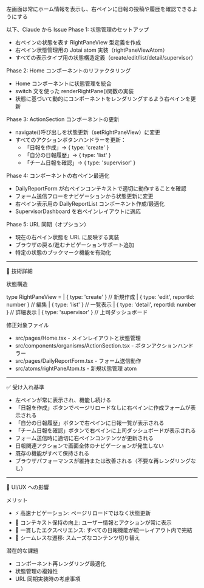 左画面は常にホーム情報を表示し、右ペインに日報の投稿や履歴を確認できるようにする

以下、Claude から Issue
Phase 1: 状態管理のセットアップ

- 右ペインの状態を表す RightPaneView 型定義を作成
- 右ペイン状態管理用の Jotai atom 実装（rightPaneViewAtom）
- すべての表示タイプ用の状態構造定義（create/edit/list/detail/supervisor）

Phase 2: Home コンポーネントのリファクタリング

- Home コンポーネントに状態管理を統合
- switch 文を使った renderRightPane()関数の実装
- 状態に基づいて動的にコンポーネントをレンダリングするよう右ペインを更新

Phase 3: ActionSection コンポーネントの更新

- navigate()呼び出しを状態更新（setRightPaneView）に変更
- すべてのアクションボタンハンドラーを更新：
  - 「日報を作成」→ { type: 'create' }
  - 「自分の日報履歴」→ { type: 'list' }
  - 「チーム日報を確認」→ { type: 'supervisor' }

Phase 4: コンポーネントの右ペイン最適化

- DailyReportForm が右ペインコンテキストで適切に動作することを確認
- フォーム送信フローをナビゲーションから状態更新に変更
- 右ペイン表示用の DailyReportList コンポーネント作成/最適化
- SupervisorDashboard を右ペインレイアウトに適応

Phase 5: URL 同期（オプション）

- 現在の右ペイン状態を URL に反映する実装
- ブラウザの戻る/進むナビゲーションサポート追加
- 特定の状態のブックマーク機能を有効化

---

🔧 技術詳細

状態構造

type RightPaneView =
| { type: 'create' } // 新規作成
| { type: 'edit', reportId: number } // 編集
| { type: 'list' } // 一覧表示
| { type: 'detail', reportId: number } // 詳細表示
| { type: 'supervisor' } // 上司ダッシュボード

修正対象ファイル

- src/pages/Home.tsx - メインレイアウトと状態管理
- src/components/organisms/ActionSection.tsx - ボタンアクションハンドラー
- src/pages/DailyReportForm.tsx - フォーム送信動作
- src/atoms/rightPaneAtom.ts - 新規状態管理 atom

---

✅ 受け入れ基準

- 左ペインが常に表示され、機能し続ける
- 「日報を作成」ボタンでページリロードなしに右ペインに作成フォームが表示される
- 「自分の日報履歴」ボタンで右ペインに日報一覧が表示される
- 「チーム日報を確認」ボタンで右ペインに上司ダッシュボードが表示される
- フォーム送信時に適切に右ペインコンテンツが更新される
- 日報関連アクションで画面全体のナビゲーションが発生しない
- 既存の機能がすべて保持される
- ブラウザパフォーマンスが維持または改善される（不要な再レンダリングなし）

---

🎨 UI/UX への影響

メリット

- ⚡ 高速ナビゲーション: ページリロードではなく状態更新
- 🧭 コンテキスト保持の向上: ユーザー情報とアクションが常に表示
- 📱 一貫したエクスペリエンス: すべての日報機能が統一レイアウト内で完結
- 🔄 シームレスな遷移: スムーズなコンテンツ切り替え

潜在的な課題

- コンポーネント再レンダリング最適化
- 状態管理の複雑性
- URL 同期実装時の考慮事項
